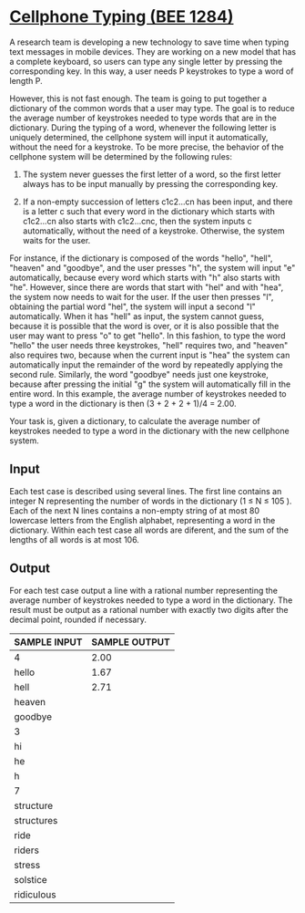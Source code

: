 # [Cellphone Typing (BEE 1284)](https://www.beecrowd.com.br/judge/en/problems/view/1284?origem=1)

A research team is developing a new technology to save time when typing text messages in mobile devices. They are working on a new model that has a complete keyboard, so users can type any single letter by pressing the corresponding key. In this way, a user needs P keystrokes to type a word of length P.

However, this is not fast enough. The team is going to put together a dictionary of the common words that a user may type. The goal is to reduce the average number of keystrokes needed to type words that are in the dictionary. During the typing of a word, whenever the following letter is uniquely determined, the cellphone system will input it automatically, without the need for a keystroke. To be more precise, the behavior of the cellphone system will be determined by the following rules:

1. The system never guesses the first letter of a word, so the first letter always has to be input manually by pressing the corresponding key.

2. If a non-empty succession of letters c1c2...cn has been input, and there is a letter c such that every word in the dictionary which starts with c1c2...cn also starts with c1c2...cnc, then the system inputs c automatically, without the need of a keystroke. Otherwise, the system waits for the user.

For instance, if the dictionary is composed of the words "hello", "hell", "heaven" and "goodbye", and the user presses "h", the system will input "e" automatically, because every word which starts with "h" also starts with "he". However, since there are words that start with "hel" and with "hea", the system now needs to wait for the user. If the user then presses "l", obtaining the partial word "hel", the system will input a second "l" automatically. When it has "hell" as input, the system cannot guess, because it is possible that the word is over, or it is also possible that the user may want to press "o" to get "hello". In this fashion, to type the word "hello" the user needs three keystrokes, "hell" requires two, and "heaven" also requires two, because when the current input is "hea" the system can automatically input the remainder of the word by repeatedly applying the second rule. Similarly, the word "goodbye" needs just one keystroke, because after pressing the initial "g" the system will automatically fill in the entire word. In this example, the average number of keystrokes needed to type a word in the dictionary is then (3 + 2 + 2 + 1)/4 = 2.00.

Your task is, given a dictionary, to calculate the average number of keystrokes needed to type a word in the dictionary with the new cellphone system.

## Input
Each test case is described using several lines. The first line contains an integer N representing the number of words in the dictionary (1 ≤ N ≤ 105 ). Each of the next N lines contains a non-empty string of at most 80 lowercase letters from the English alphabet, representing a word in the dictionary. Within each test case all words are diferent, and the sum of the lengths of all words is at most 106.

## Output
For each test case output a line with a rational number representing the average number of keystrokes needed to type a word in the dictionary. The result must be output as a rational number with exactly two digits after the decimal point, rounded if necessary.

| **SAMPLE INPUT** | **SAMPLE OUTPUT** |
|------------------|-------------------|
| 4                | 2.00              |
| hello            | 1.67              |
| hell             | 2.71              |
| heaven           |                   |
| goodbye          |                   |
| 3                |                   |
| hi               |                   |
| he               |                   |
| h                |                   |
| 7                |                   |
| structure        |                   |
| structures       |                   |
| ride             |                   |
| riders           |                   |
| stress           |                   |
| solstice         |                   |
| ridiculous       |                   |